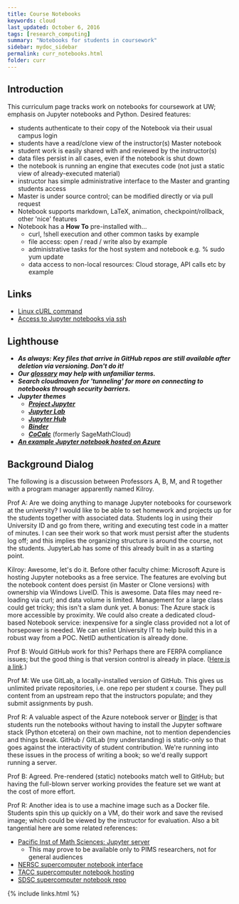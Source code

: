 ```yaml
---
title: Course Notebooks
keywords: cloud
last_updated: October 6, 2016
tags: [research_computing]
summary: "Notebooks for students in coursework"
sidebar: mydoc_sidebar
permalink: curr_notebooks.html
folder: curr
---
```


## Introduction


This curriculum page tracks work on notebooks for coursework at UW; emphasis on Jupyter 
notebooks and Python. Desired features:


- students authenticate to their copy of the Notebook via their usual campus login
- students have a read/clone view of the instructor(s) Master notebook
- student work is easily shared with and reviewed by the instructor(s)
- data files persist in all cases, even if the notebook is shut down
- the notebook is running an engine that executes code (not just a static view of already-executed material)
- instructor has simple administrative interface to the Master and granting students access
- Master is under source control; can be modified directly or via pull request
- Notebook supports markdown, LaTeX, animation, checkpoint/rollback, other 'nice' features
- Notebook has a **How To** pre-installed with...
  - curl, !shell execution and other common tasks by example
  - file access: open / read / write also by example
  - administrative tasks for the host system and notebook e.g. % sudo yum update
  - data access to non-local resources: Cloud storage, API calls etc by example


## Links


- [Linux cURL command](http://www.computerhope.com/unix/curl.htm)
- [Access to Jupyter notebooks via ssh](https://coderwall.com/p/ohk6cg/remote-access-to-ipython-notebooks-via-ssh)


## Lighthouse


- ***As always: Key files that arrive in GitHub repos are still available after deletion via versioning. Don't do it!***
- ***Our [glossary](cc_glossary.html) may help with unfamiliar terms.***
- ***Search cloudmaven for 'tunneling' for more on connecting to notebooks through security barriers.***
- ***Jupyter themes***
  - [***Project Jupyter***](https://jupyter.org)
  - [***Jupyter Lab***](http://blog.jupyter.org/2016/07/14/jupyter-lab-alpha/)
  - [***Jupyter Hub***](https://github.com/jupyterhub/jupyterhub)
  - [***Binder***](http://mybinder.org)
  - [***CoCalc***](https://cocalc.com/) (formerly SageMathCloud)
- [***An example Jupyter notebook hosted on Azure***](https://notebooks.azure.com/library/89FHPIGSGMs/dashboard)


## Background Dialog


The following is a discussion between Professors A, B, M, and R together with a program manager apparently named Kilroy.


Prof A: Are we doing anything to manage Jupyter notebooks for coursework at the university? I would like to be able to set
homework and projects up for the students together with associated data. Students log in using their University ID and go
from there, writing and executing test code in a matter of minutes.  I can see their work so that work must persist after
the students log off; and this implies the organizing structure is around the course, not the students. JupyterLab has some
of this already built in as a starting point. 


Kilroy: Awesome, let's do it. Before other faculty chime: Microsoft Azure is hosting Jupyter notebooks as a free service.
The features are evolving but the notebook content does persist (in Master or Clone versions) with ownership via Windows 
LiveID. This is awesome.  Data files may need re-loading via curl; and data volume is limited. Management for a large class 
could get tricky; this isn't a slam dunk yet.  A bonus: The Azure stack is more accessible by proximity.  We could also create 
a dedicated cloud-based Notebook service: inexpensive for a single class provided not a lot of horsepower is needed. 
We can enlist University IT to help build this in a robust way from a POC. NetID authentication is already done.


Prof B: Would GitHub work for this? Perhaps there are FERPA compliance issues; but the good thing is that version control
is already in place. ([Here is a link](https://github.com/blog/1995-github-jupyter-notebooks-3).)


Prof M: We use GitLab, a locally-installed version of GitHub. This gives us unlimited private repositories, i.e. one 
repo per student x course. They pull content from an upstream repo that the instructors populate; and they submit
assignments by push. 


Prof R: A valuable aspect of the Azure notebook server or [Binder](http://mybinder.org) is that students run the notebooks
without having to install the Jupyter software stack (Python etcetera) on their own machine, not to mention dependencies
and things break. GitHub / GitLab (my understanding) is static-only so that goes against the interactivity of student 
contribution. We're running into these issues in the process of writing a book; so we'd really support running a server.


Prof B: Agreed. Pre-rendered (static) notebooks match well to GitHub; but having the full-blown server working 
provides the feature set we want at the cost of more effort.  


Prof R: Another idea is to use a machine image such as a Docker file. Students spin this up quickly on a VM, do their 
work and save the revised image; which could be viewed by the instructor for evaluation.  Also a bit tangential here are
some related references:


- [Pacific Inst of Math Sciences: Jupyter server](https://www.computecanada.ca/featured/compute-canada-and-pims-launch-jupyter-service-for-researchers/)
  - This may prove to be available only to PIMS researchers, not for general audiences
- [NERSC supercomputer notebook interface](http://www.nersc.gov/news-publications/nersc-news/nersc-center-news/2016/jupyter-notebooks-will-open-up-new-possibilities-on-nerscs-cori-supercomputer)
- [TACC supercomputer notebook hosting](https://www.tacc.utexas.edu/-/why-use-jupyter-notebooks-in-designsafe)
- [SDSC supercomputer notebook repo](https://zonca.github.io/2015/09/ipython-jupyter-notebook-sdsc-comet.html)


{% include links.html %}
